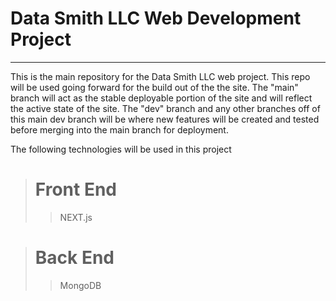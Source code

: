 # Data Smith LLC Web Development Project
___
This is the main repository for the Data Smith LLC web project. This repo will be
used going forward for the build out of the the site. The "main" branch will act
as the stable deployable portion of the site and will reflect the active state of the site. The "dev" branch and any other branches off of this main dev branch will be where new features will be created and tested before merging into the main branch for deployment.

The following technologies will be used in this project
> # **Front End**
>
>> NEXT.js

> # **Back End**
>
>> MongoDB